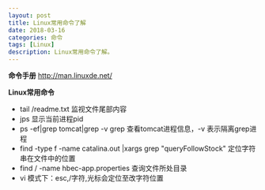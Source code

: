 ```yaml
---
layout: post
title: Linux常用命令了解
date: 2018-03-16
categories: 命令
tags: [Linux]
description: Linux常用命令了解。
---
```


**命令手册**
http://man.linuxde.net/

**Linux常用命令**
- tail /readme.txt  监视文件尾部内容
- jps   显示当前进程pid
- ps -ef|grep tomcat|grep -v grep   查看tomcat进程信息，-v 表示隔离grep进程
- find -type f -name catalina.out |xargs grep "queryFollowStock"    定位字符串在文件中的位置
- find / -name hbec-app.properties  查询文件所处目录
- vi 模式下：esc,/字符,光标会定位至改字符位置